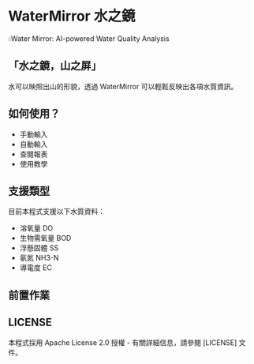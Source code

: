 # WaterMirror 水之鏡
💧Water Mirror: AI-powered Water Quality Analysis
  
## 「水之鏡，山之屏」  
水可以映照出山的形貌，透過 WaterMirror 可以輕鬆反映出各項水質資訊。  
  
## 如何使用？  
- 手動輸入  
- 自動輸入  
- 查閱報表  
- 使用教學  
  
## 支援類型
目前本程式支援以下水質資料：  
- 溶氧量 DO  
- 生物需氧量 BOD  
- 浮懸固體 SS  
- 氨氮 NH3-N  
- 導電度 EC  
  
## 前置作業  
  
## LICENSE  
本程式採用 Apache License 2.0 授權 - 有關詳細信息，請參閱 [LICENSE] 文件。  